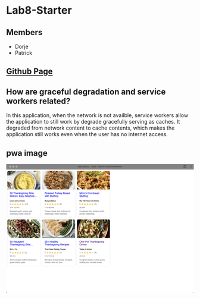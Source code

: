# Lab8-Starter

## Members

-   Dorje
-   Patrick

## [Github Page](https://doorjay.github.io/Lab8_Starter/)

## How are graceful degradation and service workers related?

In this application, when the network is not availble, service workers allow the application to still work by degrade gracefully serving as caches. It degraded from network content to cache contents, which makes the application still works even when the user has no internet access.

## pwa image

![screenshot](./pwa.png)

##
